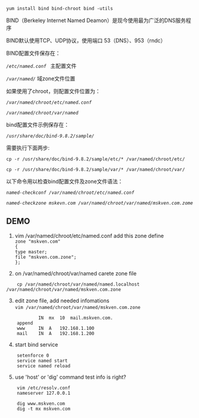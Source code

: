 `yum install bind bind-chroot bind -utils`  

BIND（Berkeley Internet Named Deamon）是现今使用最为广泛的DNS服务程序

BIND默认使用TCP、UDP协议，使用端口 53（DNS）、953（rndc）

BIND配置文件保存在：

*`/etc/named.conf `*   主配置文件

*`/var/named/`*         域zone文件位置

如果使用了chroot，则配置文件位置为：

*`/var/named/chroot/etc/named.conf`*  

*`/var/named/chroot/var/named`*

bind配置文件示例保存在：

*`/usr/share/doc/bind-9.8.2/sample/`*

需要执行下面两步:

`cp -r /usr/share/doc/bind-9.8.2/sample/etc/* /var/named/chroot/etc/`  

`cp -r /usr/share/doc/bind-9.8.2/sample/var/* /var/named/chroot/var/`  



以下命令用以检查bind配置文件及zone文件语法：

*`named-checkconf /var/named/chroot/etc/named.conf`*

*`named-checkzone mskevn.com /var/named/chroot/var/named/mskven.com.zome`*  


## DEMO  
1. vim /var/named/chroot/etc/named.conf   add this zone define   
	`zone "mskven.com"`  
`{`  
    `type master;`  
    `file "mskven.com.zone";`  
`};`  


2. on /var/named/chroot/var/named	 carete zone file  
```
	cp /var/named/chroot/var/named/named.localhost /var/named/chroot/var/named/mskven.com.zone  
```

3. edit zone file, add needed infomations  
	`vim /var/named/chroot/var/named/mskven.com.zone  `  
```
    	    IN  mx  10  mail.mskven.com.
	append
	www     IN  A   192.168.1.100
	mail    IN  A   192.168.1.200
```

4. start bind service   
```
	setenforce 0
	service named start  
	service named reload  
```
5. use 'host' or 'dig' command test info is right?  
```
	vim /etc/resolv.conf
	nameserver 127.0.0.1
```
```
	dig www.mskven.com
	dig -t mx mskven.com
```
